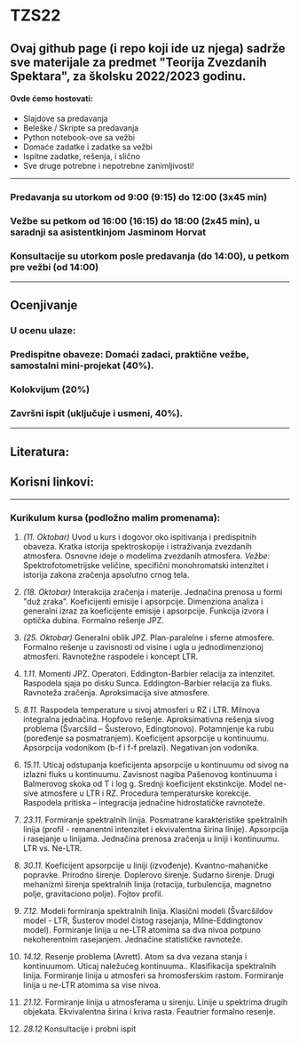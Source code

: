 # TZS22
## Ovaj github page (i repo koji ide uz njega) sadrže sve materijale za predmet "Teorija Zvezdanih Spektara", za školsku 2022/2023 godinu. 

#### Ovde ćemo hostovati:

- Slajdove sa predavanja 
- Beleške / Skripte sa predavanja
- Python notebook-ove sa vežbi 
- Domaće zadatke i zadatke sa vežbi 
- Ispitne zadatke, rešenja, i slično
- Sve druge potrebne i nepotrebne zanimljivosti! 

---
### Predavanja su utorkom od 9:00 (9:15) do 12:00 (3x45 min)
### Vežbe su petkom od 16:00 (16:15) do 18:00 (2x45 min), u saradnji sa asistentkinjom Jasminom Horvat
### Konsultacije su utorkom posle predavanja (do 14:00), u petkom pre vežbi (od 14:00)
---

## Ocenjivanje
### U ocenu ulaze: 
### Predispitne obaveze: Domaći zadaci, praktične vežbe, samostalni mini-projekat (40%). 
### Kolokvijum (20%)
### Završni ispit (uključuje i usmeni, 40%). 
---
## Literatura: 

## Korisni linkovi:
---

### Kurikulum kursa (podložno malim promenama): 

1) *(11. Oktobar)* Uvod u kurs i dogovor oko ispitivanja i predispitnih obaveza. Kratka istorija spektroskopije i istraživanja zvezdanih atmosfera. Osnovne ideje o modelima zvezdanih atmosfera. *Vežbe*: Spektrofotometrijske veličine, specifični monohromatski intenzitet i istorija zakona zračenja apsolutno crnog tela.
 
2) *(18. Oktobar)* Interakcija zračenja i materije. Jednačina prenosa u formi "duž zraka". Koeficijenti emisije i apsorpcije. Dimenziona analiza i generalni izraz za koeficijente emisije i apsorpcije. Funkcija izvora i optička dubina. Formalno rešenje JPZ.

3) *(25. Oktobar)* Generalni oblik JPZ. Plan-paralelne i sferne atmosfere. Formalno rešenje u zavisnosti od visine i ugla u jednodimenzionoj atmosferi. Ravnotežne raspodele i koncept LTR. 

4) *1.11.*  Momenti JPZ. Operatori. Eddington-Barbier relacija za intenzitet. Raspodela sjaja po disku Sunca.  Eddington-Barbier relacija za fluks. Ravnoteža zračenja. Aproksimacija sive atmosfere. 

5) *8.11.* Raspodela temperature u sivoj atmosferi u RZ i LTR. Milnova integralna jednačina. Hopfovo rešenje. Aproksimativna rešenja sivog problema (Švarcšild – Šusterovo, Edingtonovo). Potamnjenje ka rubu (poređenje sa posmatranjem). Koeficijent apsorpcije u kontinuumu. Apsorpcija vodonikom (b-f i f-f prelazi). Negativan jon vodonika.

6) *15.11.* Uticaj odstupanja koeficijenta apsorpcije u kontinuumu od sivog na izlazni fluks u kontinuumu.  Zavisnost nagiba Pašenovog kontinuuma i Balmerovog skoka od T i log g. Srednji koeficijent ekstinkcije. Model ne-sive atmosfere u LTR i RZ. Procedura temperaturske korekcije. Raspodela pritiska – integracija jednačine hidrostatičke ravnoteže. 

7) *23.11.* Formiranje spektralnih linija. Posmatrane karakteristike spektralnih linija (profil - remanentni intenzitet i ekvivalentna širina linije). Apsorpcija i rasejanje u linijama. Jednačina prenosa zračenja u liniji i kontinuumu. LTR vs. Ne-LTR.

8) *30.11.* Koeficijent apsorpcije u liniji (izvođenje). Kvantno-mahaničke popravke. Prirodno širenje. Doplerovo širenje. Sudarno širenje. Drugi mehanizmi širenja spektralnih linija (rotacija, turbulencija, magnetno polje, gravitaciono polje). Fojtov profil. 

9) *7.12.* Modeli formiranja spektralnih linija. Klasični modeli (Švarcšildov model - LTR, Šusterov model čistog rasejanja, Milne-Eddingtonov model). Formiranje linija u ne-LTR atomima sa dva nivoa potpuno nekoherentnim rasejanjem. Jednačine statističke ravnoteže.  

10) *14.12.* Resenje problema (Avrett).  Atom sa dva vezana stanja i kontinuumom. Uticaj naležućeg kontinuuma.. Klasifikacija spektralnih linija. Formiranje linija u atmosferi sa hromosferskim rastom. Formiranje linija u ne-LTR atomima sa vise nivoa. 

11)  *21.12.* Formiranje linija u atmosferama u sirenju. Linije u spektrima drugih objekata. Ekvivalentna širina i kriva rasta.  Feautrier formalno resenje. 

12) *28.12* Konsultacije i probni ispit 
